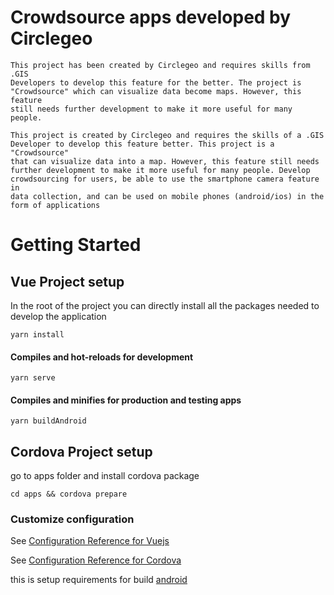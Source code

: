 
# Crowdsource apps developed by Circlegeo

    This project has been created by Circlegeo and requires skills from .GIS
    Developers to develop this feature for the better. The project is
    "Crowdsource" which can visualize data become maps. However, this feature
    still needs further development to make it more useful for many people.

    This project is created by Circlegeo and requires the skills of a .GIS
    Developer to develop this feature better. This project is a "Crowdsource"
    that can visualize data into a map. However, this feature still needs
    further development to make it more useful for many people. Develop
    crowdsourcing for users, be able to use the smartphone camera feature in
    data collection, and can be used on mobile phones (android/ios) in the
    form of applications

# Getting Started

## Vue Project setup
In the root of the project you can directly install all the packages needed to develop the application
```
yarn install
```
#### Compiles and hot-reloads for development
```
yarn serve
```
#### Compiles and minifies for production and testing apps
```
yarn buildAndroid
```

## Cordova Project setup
go to apps folder and install cordova package
```
cd apps && cordova prepare
```

### Customize configuration
See [Configuration Reference for Vuejs](https://cli.vuejs.org/config/)

See [Configuration Reference for Cordova](https://cordova.apache.org)

this is setup requirements for build [android](https://cordova.apache.org/docs/en/10.x/guide/platforms/android/)
